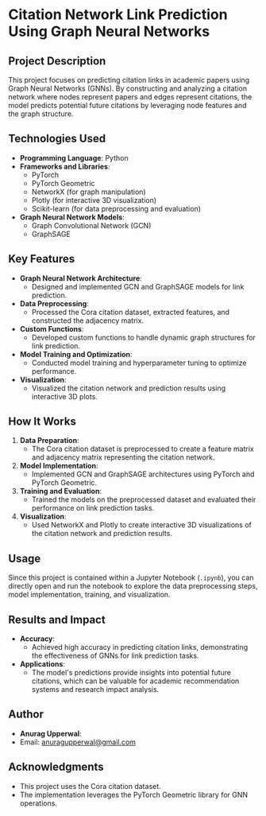 # Citation Network Link Prediction Using Graph Neural Networks

## Project Description

This project focuses on predicting citation links in academic papers using Graph Neural Networks (GNNs). By constructing and analyzing a citation network where nodes represent papers and edges represent citations, the model predicts potential future citations by leveraging node features and the graph structure.

## Technologies Used

- **Programming Language**: Python
- **Frameworks and Libraries**:
  - PyTorch
  - PyTorch Geometric
  - NetworkX (for graph manipulation)
  - Plotly (for interactive 3D visualization)
  - Scikit-learn (for data preprocessing and evaluation)
- **Graph Neural Network Models**:
  - Graph Convolutional Network (GCN)
  - GraphSAGE

## Key Features

- **Graph Neural Network Architecture**:
  - Designed and implemented GCN and GraphSAGE models for link prediction.
- **Data Preprocessing**:
  - Processed the Cora citation dataset, extracted features, and constructed the adjacency matrix.
- **Custom Functions**:
  - Developed custom functions to handle dynamic graph structures for link prediction.
- **Model Training and Optimization**:
  - Conducted model training and hyperparameter tuning to optimize performance.
- **Visualization**:
  - Visualized the citation network and prediction results using interactive 3D plots.

## How It Works

1. **Data Preparation**:
   - The Cora citation dataset is preprocessed to create a feature matrix and adjacency matrix representing the citation network.
2. **Model Implementation**:
   - Implemented GCN and GraphSAGE architectures using PyTorch and PyTorch Geometric.
3. **Training and Evaluation**:
   - Trained the models on the preprocessed dataset and evaluated their performance on link prediction tasks.
4. **Visualization**:
   - Used NetworkX and Plotly to create interactive 3D visualizations of the citation network and prediction results.

## Usage

Since this project is contained within a Jupyter Notebook (`.ipynb`), you can directly open and run the notebook to explore the data preprocessing steps, model implementation, training, and visualization.

## Results and Impact

- **Accuracy**:
  - Achieved high accuracy in predicting citation links, demonstrating the effectiveness of GNNs for link prediction tasks.
- **Applications**:
  - The model's predictions provide insights into potential future citations, which can be valuable for academic recommendation systems and research impact analysis.

## Author

- **Anurag Upperwal**: 
- Email: anuragupperwal@gmail.com


## Acknowledgments

- This project uses the Cora citation dataset.
- The implementation leverages the PyTorch Geometric library for GNN operations.
